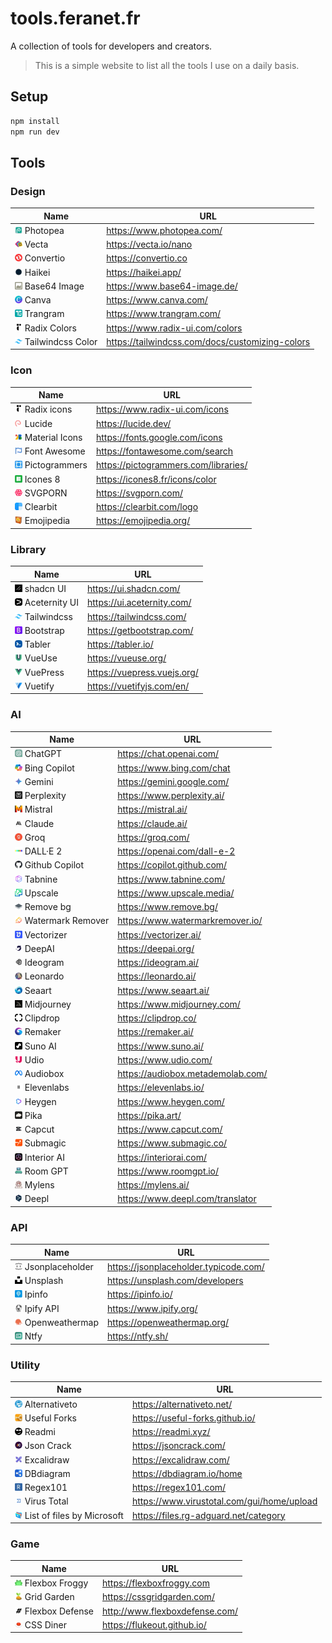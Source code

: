 # tools.feranet.fr

A collection of tools for developers and creators.

> This is a simple website to list all the tools I use on a daily basis.

## Setup

```bash
npm install
npm run dev
```

## Tools

### Design

| Name                                                                      | URL                                             |
| ------------------------------------------------------------------------- | ----------------------------------------------- |
| <img src="public/images/photopea.webp" width="12" /> Photopea             | https://www.photopea.com/                       |
| <img src="public/images/vecta.webp" width="12" /> Vecta                   | https://vecta.io/nano                           |
| <img src="public/images/convertio.webp" width="12" /> Convertio           | https://convertio.co                            |
| <img src="public/images/haikei.webp" width="12" /> Haikei                 | https://haikei.app/                             |
| <img src="public/images/base64.webp" width="12" /> Base64 Image           | https://www.base64-image.de/                    |
| <img src="public/images/canva.webp" width="12" /> Canva                   | https://www.canva.com/                          |
| <img src="public/images/trangram.webp" width="12" /> Trangram             | https://www.trangram.com/                       |
| <img src="public/images/radix.webp" width="12" /> Radix Colors            | https://www.radix-ui.com/colors                 |
| <img src="public/images/tailwindcss.webp" width="12" /> Tailwindcss Color | https://tailwindcss.com/docs/customizing-colors |

### Icon

| Name                                                                      | URL                                  |
| ------------------------------------------------------------------------- | ------------------------------------ |
| <img src="public/images/radix.webp" width="12" /> Radix icons             | https://www.radix-ui.com/icons       |
| <img src="public/images/lucide.webp" width="12" /> Lucide                 | https://lucide.dev/                  |
| <img src="public/images/material-icons.webp" width="12" /> Material Icons | https://fonts.google.com/icons       |
| <img src="public/images/font-awesome.webp" width="12" /> Font Awesome     | https://fontawesome.com/search       |
| <img src="public/images/pictogrammers.webp" width="12" /> Pictogrammers   | https://pictogrammers.com/libraries/ |
| <img src="public/images/icones8.webp" width="12" /> Icones 8              | https://icones8.fr/icons/color       |
| <img src="public/images/svgporn.webp" width="12" /> SVGPORN               | https://svgporn.com/                 |
| <img src="public/images/clearbit.webp" width="12" /> Clearbit             | https://clearbit.com/logo            |
| <img src="public/images/emojipedia.webp" width="12" /> Emojipedia         | https://emojipedia.org/              |

### Library

| Name                                                                    | URL                         |
| ----------------------------------------------------------------------- | --------------------------- |
| <img src="public/images/shadcn-ui.webp" width="12" /> shadcn UI         | https://ui.shadcn.com/      |
| <img src="public/images/aceternity-ui.webp" width="12" /> Aceternity UI | https://ui.aceternity.com/  |
| <img src="public/images/tailwindcss.webp" width="12" /> Tailwindcss     | https://tailwindcss.com/    |
| <img src="public/images/bootstrap.webp" width="12" /> Bootstrap         | https://getbootstrap.com/   |
| <img src="public/images/tabler.webp" width="12" /> Tabler               | https://tabler.io/          |
| <img src="public/images/vueuse.webp" width="12" /> VueUse               | https://vueuse.org/         |
| <img src="public/images/vuepress.webp" width="12" /> VuePress           | https://vuepress.vuejs.org/ |
| <img src="public/images/vuetify.webp" width="12" /> Vuetify             | https://vuetifyjs.com/en/   |

### AI

| Name                                                                            | URL                               |
| ------------------------------------------------------------------------------- | --------------------------------- |
| <img src="public/images/chatgpt.webp" width="12" /> ChatGPT                     | https://chat.openai.com/          |
| <img src="public/images/bing-copilot.webp" width="12" /> Bing Copilot           | https://www.bing.com/chat         |
| <img src="public/images/gemini.webp" width="12" /> Gemini                       | https://gemini.google.com/        |
| <img src="public/images/perplexity.webp" width="12" /> Perplexity               | https://www.perplexity.ai/        |
| <img src="public/images/mistral.webp" width="12" /> Mistral                     | https://mistral.ai/               |
| <img src="public/images/claude.webp" width="12" /> Claude                       | https://claude.ai/                |
| <img src="public/images/groq.webp" width="12" /> Groq                           | https://groq.com/                 |
| <img src="public/images/dalle2.webp" width="12" /> DALL·E 2                     | https://openai.com/dall-e-2       |
| <img src="public/images/github-copilot.webp" width="12" /> Github Copilot       | https://copilot.github.com/       |
| <img src="public/images/tabnine.webp" width="12" /> Tabnine                     | https://www.tabnine.com/          |
| <img src="public/images/upscale.webp" width="12" /> Upscale                     | https://www.upscale.media/        |
| <img src="public/images/remove-bg.webp" width="12" /> Remove bg                 | https://www.remove.bg/            |
| <img src="public/images/watermark-remover.webp" width="12" /> Watermark Remover | https://www.watermarkremover.io/  |
| <img src="public/images/vectorizer.webp" width="12" /> Vectorizer               | https://vectorizer.ai/            |
| <img src="public/images/deepai.webp" width="12" /> DeepAI                       | https://deepai.org/               |
| <img src="public/images/ideogram.webp" width="12" /> Ideogram                   | https://ideogram.ai/              |
| <img src="public/images/leonardo.webp" width="12" /> Leonardo                   | https://leonardo.ai/              |
| <img src="public/images/seaart.webp" width="12" /> Seaart                       | https://www.seaart.ai/            |
| <img src="public/images/midjourney.webp" width="12" /> Midjourney               | https://www.midjourney.com/       |
| <img src="public/images/clipdrop.webp" width="12" /> Clipdrop                   | https://clipdrop.co/              |
| <img src="public/images/remaker.webp" width="12" /> Remaker                     | https://remaker.ai/               |
| <img src="public/images/suno-ai.webp" width="12" /> Suno AI                     | https://www.suno.ai/              |
| <img src="public/images/udio.webp" width="12" /> Udio                           | https://www.udio.com/             |
| <img src="public/images/audiobox.webp" width="12" /> Audiobox                   | https://audiobox.metademolab.com/ |
| <img src="public/images/elevenlabs.webp" width="12" /> Elevenlabs               | https://elevenlabs.io/            |
| <img src="public/images/heygen.webp" width="12" /> Heygen                       | https://www.heygen.com/           |
| <img src="public/images/pika.webp" width="12" /> Pika                           | https://pika.art/                 |
| <img src="public/images/capcut.webp" width="12" /> Capcut                       | https://www.capcut.com/           |
| <img src="public/images/submagic.webp" width="12" /> Submagic                   | https://www.submagic.co/          |
| <img src="public/images/interiorai.webp" width="12" /> Interior AI              | https://interiorai.com/           |
| <img src="public/images/roomgpt.webp" width="12" /> Room GPT                    | https://www.roomgpt.io/           |
| <img src="public/images/mylens.webp" width="12" /> Mylens                       | https://mylens.ai/                |
| <img src="public/images/deepl.webp" width="12" /> Deepl                         | https://www.deepl.com/translator  |

### API

| Name                                                                        | URL                                   |
| --------------------------------------------------------------------------- | ------------------------------------- |
| <img src="public/images/jsonplaceholder.webp" width="12" /> Jsonplaceholder | https://jsonplaceholder.typicode.com/ |
| <img src="public/images/unsplash.webp" width="12" /> Unsplash               | https://unsplash.com/developers       |
| <img src="public/images/ipinfo.webp" width="12" /> Ipinfo                   | https://ipinfo.io/                    |
| <img src="public/images/ipify.webp" width="12" /> Ipify API                 | https://www.ipify.org/                |
| <img src="public/images/openweathermap.webp" width="12" /> Openweathermap   | https://openweathermap.org/           |
| <img src="public/images/ntfy.webp" width="12" /> Ntfy                       | https://ntfy.sh/                      |

### Utility

| Name                                                                                          | URL                                        |
| --------------------------------------------------------------------------------------------- | ------------------------------------------ |
| <img src="public/images/alternativeto.webp" width="12" /> Alternativeto                       | https://alternativeto.net/                 |
| <img src="public/images/useful-forks.webp" width="12" /> Useful Forks                         | https://useful-forks.github.io/            |
| <img src="public/images/readmi.webp" width="12" /> Readmi                                     | https://readmi.xyz/                        |
| <img src="public/images/jsoncrack.webp" width="12" /> Json Crack                              | https://jsoncrack.com/                     |
| <img src="public/images/excalidraw.webp" width="12" /> Excalidraw                             | https://excalidraw.com/                    |
| <img src="public/images/dbdiagram.webp" width="12" /> DBdiagram                               | https://dbdiagram.io/home                  |
| <img src="public/images/regex101.webp" width="12" /> Regex101                                 | https://regex101.com/                      |
| <img src="public/images/virustotal.webp" width="12" /> Virus Total                            | https://www.virustotal.com/gui/home/upload |
| <img src="public/images/ListoffilesbyMicrosoft.webp" width="12" /> List of files by Microsoft | https://files.rg-adguard.net/category      |

### Game

| Name                                                                       | URL                            |
| -------------------------------------------------------------------------- | ------------------------------ |
| <img src="public/images/flexboxfroggy.webp" width="12" /> Flexbox Froggy   | https://flexboxfroggy.com      |
| <img src="public/images/gridgarden.webp" width="12" /> Grid Garden         | https://cssgridgarden.com/     |
| <img src="public/images/flexboxdefense.webp" width="12" /> Flexbox Defense | http://www.flexboxdefense.com/ |
| <img src="public/images/cssdiner.webp" width="12" /> CSS Diner             | https://flukeout.github.io/    |
